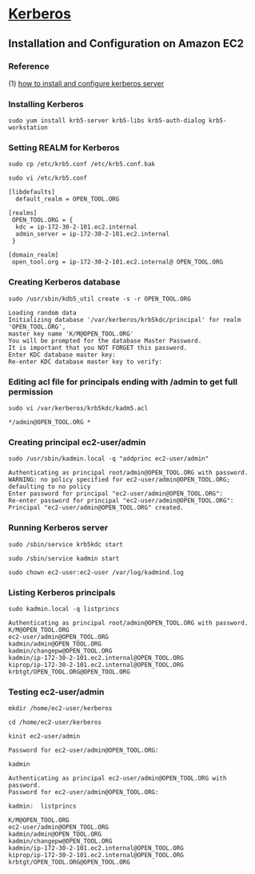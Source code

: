 # [Kerberos](http://web.mit.edu/kerberos/)

## Installation and Configuration on Amazon EC2

### Reference

(1) [how to install and configure kerberos server](http://www.slashroot.in/how-install-and-configure-kerberos-server)

### Installing Kerberos
~~~
sudo yum install krb5-server krb5-libs krb5-auth-dialog krb5-workstation
~~~

### Setting REALM for Kerberos
~~~
sudo cp /etc/krb5.conf /etc/krb5.conf.bak

sudo vi /etc/krb5.conf

[libdefaults]
  default_realm = OPEN_TOOL.ORG

[realms]
 OPEN_TOOL.ORG = {
  kdc = ip-172-30-2-101.ec2.internal
  admin_server = ip-172-30-2-101.ec2.internal
 }

[domain_realm]
 open_tool.org = ip-172-30-2-101.ec2.internal@ OPEN_TOOL.ORG
~~~

### Creating Kerberos database
~~~
sudo /usr/sbin/kdb5_util create -s -r OPEN_TOOL.ORG

Loading random data
Initializing database '/var/kerberos/krb5kdc/principal' for realm 'OPEN_TOOL.ORG',
master key name 'K/M@OPEN_TOOL.ORG'
You will be prompted for the database Master Password.
It is important that you NOT FORGET this password.
Enter KDC database master key: 
Re-enter KDC database master key to verify: 
~~~

### Editing acl file for principals ending with /admin to get full permission
~~~
sudo vi /var/kerberos/krb5kdc/kadm5.acl

*/admin@OPEN_TOOL.ORG *
~~~

### Creating principal ec2-user/admin
~~~
sudo /usr/sbin/kadmin.local -q "addprinc ec2-user/admin"

Authenticating as principal root/admin@OPEN_TOOL.ORG with password.
WARNING: no policy specified for ec2-user/admin@OPEN_TOOL.ORG; defaulting to no policy
Enter password for principal "ec2-user/admin@OPEN_TOOL.ORG": 
Re-enter password for principal "ec2-user/admin@OPEN_TOOL.ORG": 
Principal "ec2-user/admin@OPEN_TOOL.ORG" created.
~~~

### Running Kerberos server
~~~
sudo /sbin/service krb5kdc start

sudo /sbin/service kadmin start

sudo chown ec2-user:ec2-user /var/log/kadmind.log
~~~

### Listing Kerberos principals
~~~
sudo kadmin.local -q listprincs

Authenticating as principal root/admin@OPEN_TOOL.ORG with password.
K/M@OPEN_TOOL.ORG
ec2-user/admin@OPEN_TOOL.ORG
kadmin/admin@OPEN_TOOL.ORG
kadmin/changepw@OPEN_TOOL.ORG
kadmin/ip-172-30-2-101.ec2.internal@OPEN_TOOL.ORG
kiprop/ip-172-30-2-101.ec2.internal@OPEN_TOOL.ORG
krbtgt/OPEN_TOOL.ORG@OPEN_TOOL.ORG
~~~

### Testing ec2-user/admin
~~~
mkdir /home/ec2-user/kerberos

cd /home/ec2-user/kerberos

kinit ec2-user/admin

Password for ec2-user/admin@OPEN_TOOL.ORG: 

kadmin

Authenticating as principal ec2-user/admin@OPEN_TOOL.ORG with password.
Password for ec2-user/admin@OPEN_TOOL.ORG: 

kadmin:  listprincs

K/M@OPEN_TOOL.ORG
ec2-user/admin@OPEN_TOOL.ORG
kadmin/admin@OPEN_TOOL.ORG
kadmin/changepw@OPEN_TOOL.ORG
kadmin/ip-172-30-2-101.ec2.internal@OPEN_TOOL.ORG
kiprop/ip-172-30-2-101.ec2.internal@OPEN_TOOL.ORG
krbtgt/OPEN_TOOL.ORG@OPEN_TOOL.ORG
~~~
